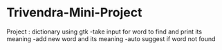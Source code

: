 # Trivendra-Mini-Project
Project : dictionary using gtk -take input for word to find and print its meaning -add new word and its meaning  -auto suggest if word not found
